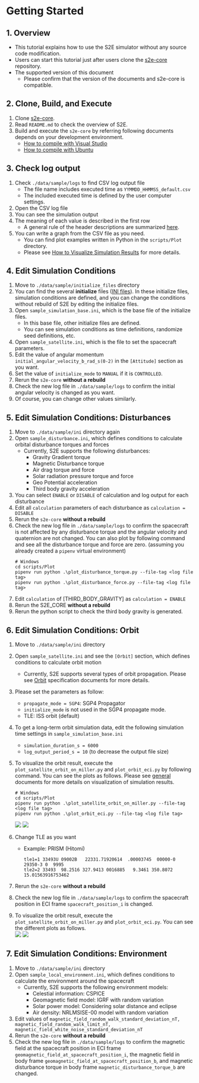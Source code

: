 # Getting Started

## 1.  Overview

- This tutorial explains how to use the S2E simulator without any source code modification.   
- Users can start this tutorial just after users clone the [s2e-core](https://github.com/ut-issl/s2e-core) repository. 
- The supported version of this document
  - Please confirm that the version of the documents and s2e-core is compatible.
  
## 2. Clone, Build, and Execute 

1. Clone [s2e-core](https://github.com/ut-issl/s2e-core).
2. Read `README.md` to check the overview of S2E.
3. Build and execute the `s2e-core` by referring following documents depends on your development environment.
   - [How to compile with Visual Studio](../General/HowToCompileWithVisualStudio.md)
   - [How to compile with Ubuntu](../General/HowToCompileWithUbuntuInDocker.md)


## 3. Check log output 

1. Check `./data/sample/logs` to find CSV log output file  
   - The file name includes executed time as `YYMMDD_HHMMSS_default.csv`
   - The included executed time is defined by the user computer settings.
2. Open the CSV log file
3. You can see the simulation output
4. The meaning of each value is described in the first row
   - A general rule of the header descriptions are summarized [here](../General/NamingRuleForUserInterface.md).
5. You can write a graph from the CSV file as you need.
   - You can find plot examples written in Python in the `scripts/Plot` directory.
   - Please see [How to Visualize Simulation Results](../General/HowToVisualizeSimulationResults.md) for more details.
   
## 4. Edit Simulation Conditions

1. Move to `./data/sample/initialize_files`  directory  
2. You can find the several **initialize** files ([INI files](https://en.wikipedia.org/wiki/INI_file)). In these initialize files, simulation conditions are defined, and you can change the conditions without rebuild of S2E by editing the initialize files.
3. Open `sample_simulation_base.ini`, which is the base file of the initialize files.
   - In this base file, other initialize files are defined.
   - You can see simulation conditions as time definitions, randomize seed definitions, etc. 
4. Open `sample_satellite.ini`, which is the file to set the spacecraft parameters.
5. Edit the value of angular momentum `initial_angular_velocity_b_rad_s(0-2)` in the `[Attitude]` section as you want.
6. Set the value of `initialize_mode` to `MANUAL` if it is `CONTROLLED`.
7. Rerun the `s2e-core` **without a rebuild**
8. Check the new log file in `./data/sample/logs` to confirm the initial angular velocity is changed as you want.
9. Of course, you can change other values similarly.

## 5. Edit Simulation Conditions: Disturbances

1. Move to `./data/sample/ini`  directory again  
2. Open `sample_disturbance.ini`, which defines conditions to calculate orbital disturbance torques and forces
   - Currently, S2E supports the following disturbances:
     - Gravity Gradient torque
     - Magnetic Disturbance torque
     - Air drag torque and force
     - Solar radiation pressure torque and force
     - Geo Potential acceleration
     - Third body gravity acceleration
3. You can select `ENABLE` or `DISABLE` of calculation and log output for each disturbance
4. Edit all `calculation` parameters of each disturbance as `calculation = DISABLE`
5. Rerun the `s2e-core` **without a rebuild**
6. Check the new log file in `./data/sample/logs` to confirm the spacecraft is not affected by any disturbance torque and the angular velocity and quaternion are not changed. You can also plot by following command and see all the disturbance torque and force are zero. (assuming you already created a `pipenv` virtual environment)
   ```
   # Windows
   cd scripts/Plot
   pipenv run python .\plot_disturbance_torque.py --file-tag <log file tag>
   pipenv run python .\plot_disturbance_force.py --file-tag <log file tag>
   ```
7. Edit  `calculation` of [THIRD_BODY_GRAVITY] as `calculation = ENABLE`
8. Rerun the S2E_CORE **without a rebuild**
11. Rerun the python script to check the third body gravity is generated.

## 6. Edit Simulation Conditions: Orbit

1. Move to `./data/sample/ini`  directory  
1. Open `sample_satellite.ini` and see the `[Orbit]` section, which defines conditions to calculate orbit motion
   - Currently, S2E supports several types of orbit propagation. Please see [Orbit](./Specifications/Dynamics/Spec_Orbit.md) specification documents for more details.
1. Please set the parameters as follow:
   - `propagate_mode = SGP4`: SGP4 Propagator
   - `initialize_mode` is not used in the SGP4 propagate mode.
   - TLE: ISS orbit (default)
1. To get a long-term orbit simulation data, edit the following simulation time settings in `sample_simulation_base.ini`
   - `simulation_duration_s = 6000`
   - `log_output_period_s = 10` (to decrease the output file size)
1. To visualize the orbit result, execute the `plot_satellite_orbit_on_miller.py` and `plot_orbit_eci.py` by following command. You can see the plots as follows. Please see [general](../General/HowToVisualizeSimulationResults.md) documents for more details on visualization of simulation results.
   ```
   # Windows
   cd scripts/Plot
   pipenv run python .\plot_satellite_orbit_on_miller.py --file-tag <log file tag>
   pipenv run python .\plot_orbit_eci.py --file-tag <log file tag>
   ```  
   ![](./figs/GettingStarted_PlotIssOrbitInMiller.JPG)
   ![](./figs/GettingStarted_PlotIssOrbit3d.JPG)

1. Change TLE as you want
   - Example: PRISM (Hitomi)
     ```
     tle1=1 33493U 09002B   22331.71920614  .00003745  00000-0  29350-3 0  9995
     tle2=2 33493  98.2516 327.9413 0016885   9.3461 350.8072 15.01563916753462
     ```
1. Rerun the `s2e-core` **without a rebuild**
1. Check the new log file in `./data/sample/logs` to confirm the spacecraft position in ECI frame `spacecraft_position_i` is changed.
1. To visualize the orbit result, execute the `plot_satellite_orbit_on_miller.py` and `plot_orbit_eci.py`. You can see the different plots as follows.  
  ![](./figs/GettingStarted_PlotPrismOrbitInMiller.JPG)
  ![](./figs/GettingStarted_PlotPrismOrbit3d.JPG)

## 7. Edit Simulation Conditions: Environment

1. Move to `./data/sample/ini`  directory  
2. Open `sample_local_environment.ini`, which defines conditions to calculate the environment around the spacecraft
   - Currently, S2E supports the following environment models:
     - Celestial information: CSPICE
     - Geomagnetic field model: IGRF with random variation
     - Solar power model: Considering solar distance and eclipse
     - Air density: NRLMSISE-00 model with random variation
3. Edit values of `magnetic_field_random_walk_standard_deviation_nT, magnetic_field_random_walk_limit_nT, magnetic_field_white_noise_standard_deviation_nT` 
4. Rerun the `s2e-core` **without a rebuild**
5. Check the new log file in `./data/sample/logs` to confirm the magnetic field at the spacecraft position in ECI frame `geomagnetic_field_at_spacecraft_position_i`, the magnetic field in body frame `geomagnetic_field_at_spacecraft_position_b`, and magnetic disturbance torque in body frame `magnetic_disturbance_torque_b` are changed.
